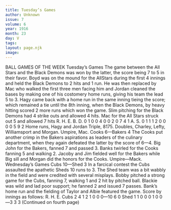 ```yaml
---
title: Tuesday’s Games
author: Unknown
issue: 7
volume: 6
year: 1916
month: 23
day: V
tags:
layout: page.njk
image:
---
```

BALL GAMES OF THE WEEK    Tuesday’s Games       The game between the All Stars and the Black Demons was won by the latter, the score being 7 to 5 in their favor.       Boyd was on the mound for the AllStars during the first 4 innings and held the Black Demons to 2 hits and 1 run. He was then replaced by Mac who walked the first three men facing him and Jordan cleaned the bases by making one of his costomery home runs, giving his team the lead 5 to 3.       Hagy came back with a home run in the same inning tieing the score; which remained a tie until the 8th inning, when the Black Demons, by heavy hitting scored 2 more runs which won the game.       Slim pitching for the Black Demons had 4 strike outs and allowed 4 hits.       Mac for the All Stars struck out 5 and allowed 7 hits       R. H. E. B. D. 0 1 0 0 4 0 0 2 0 7 4 1 A. S. 0 1 1 1 2 0 0 0 0 5 9 2       Home runs, Hagy and Jordan       Triple, 8175.       Doubles, Charley, Lefty, Williamsport and Morgan.       Umpire, Mac.       Cooks 6—Bakers 4       The Cooks put another crimp in the Bakers aspirations as leaders of the culinary department, when they again defeated the latter by the score of 6—4.       Big John for the Bakers, fanned 7 and passed 3.       Banks twirled for the Cooks fanning 5 and walking 2.       Jacoby and Jim fielded well for the Bakers while Big sill and Morgan did the honors for the Cooks.       Umpire—Mack.       Wednesday’s    Games Cubs 10—Shed 3       In a farcical contest the Cubs assaulted the apathetic Sheds 10 runs to 3.       The Shed team was a bit wabbly in the field and were credited with several misplays.      Bobby pitched a strong game for the Cubs, fanning 7, walking 1 and 2 hit by pitched ball. Blackie was wild and lad poor support; he fanned 2 and issued 7 passes.       Bank’s home run and the fielding of Taylor and Albie featured the game.       Score by innings as follows:       R. H. E. Cubs 2 4 1 2 1 0 0 0—10 6 0 Shed 1 1 0 0 0 1 0 0—3 3 3      (Continued on fourth page) 




